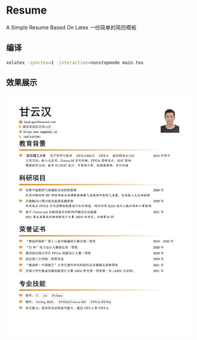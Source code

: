 # Resume
A Simple Resume Based On Latex
一份简单的简历模板

## 编译

```bash
xelatex -synctex=1 -interaction=nonstopmode main.tex
```

## 效果展示

![](./template.jpg)
